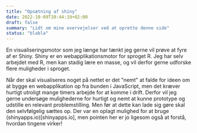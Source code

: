 ```yaml
---
title: "Opsætning af shiny"
date: 2022-10-09T10:44:19+02:00
draft: false
summary: "Lidt om mine overvejelser ved at oprette denne side"
status: "blabla"
---
```


En visualiseringsmotor som jeg længe har tænkt jeg gerne vil prøve at fyre af er Shiny. Shiny er en webapplikationsmotor for sproget R. Jeg har selv arbejdet med R, men kan stadig lære en masse, og vil derfor gerne udforske flere muligheder i sproget. 

Når der skal visualiseres noget på nettet er det "nemt" at falde for ideen om at bygge en webapplikation op fra bunden i JavaScript, men det kræver hurtigt utroligt mange timers arbejde for at komme i drift. Derfor vil jeg gerne undersøge mulighederne for hurtigt og nemt at kunne prototype og udstille en relevant problemstilling. Men før at dette kan lade sig gøre skal den selvfølgelig sættes op. Der var en oplagt mulighed for at bruge (shinyapps.io)[shinyapps.io], men pointen her er jo ligesom også at forstå, hvordan tingene virker!